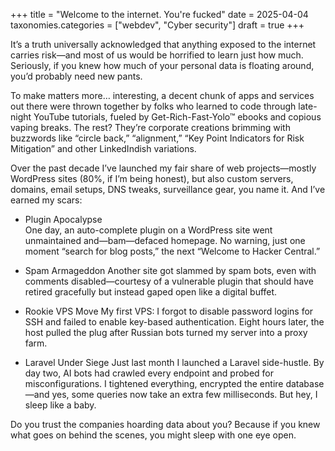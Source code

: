 +++
title = "Welcome to the internet. You're fucked"
date = 2025-04-04
taxonomies.categories = ["webdev", "Cyber security"]
draft = true
+++

It’s a truth universally acknowledged that anything exposed to the internet carries risk—and most of us would be horrified to learn just how much. Seriously, if you knew how much of your personal data is floating around, you’d probably need new pants.

To make matters more… interesting, a decent chunk of apps and services out there were thrown together by folks who learned to code through late-night YouTube tutorials, fueled by Get-Rich-Fast-Yolo™ ebooks and copious vaping breaks. The rest? They’re corporate creations brimming with buzzwords like “circle back,” “alignment,” “Key Point Indicators for Risk Mitigation” and other LinkedIndish variations.

Over the past decade I’ve launched my fair share of web projects—mostly WordPress sites (80%, if I’m being honest), but also custom servers, domains, email setups, DNS tweaks, surveillance gear, you name it. And I’ve earned my scars:

- Plugin Apocalypse  
One day, an auto-complete plugin on a WordPress site went unmaintained and—bam—defaced homepage. No warning, just one moment “search for blog posts,” the next “Welcome to Hacker Central.”

- Spam Armageddon
  Another site got slammed by spam bots, even with comments disabled—courtesy of a vulnerable plugin that should have retired gracefully but instead gaped open like a digital buffet.

- Rookie VPS Move
  My first VPS: I forgot to disable password logins for SSH and failed to enable key-based authentication. Eight hours later, the host pulled the plug after Russian bots turned my server into a proxy farm.

- Laravel Under Siege
  Just last month I launched a Laravel side-hustle. By day two, AI bots had crawled every endpoint and probed for misconfigurations. I tightened everything, encrypted the entire database—and yes, some queries now take an extra few milliseconds. But hey, I sleep like a baby.

Do you trust the companies hoarding data about you? Because if you knew what goes on behind the scenes, you might sleep with one eye open. 
